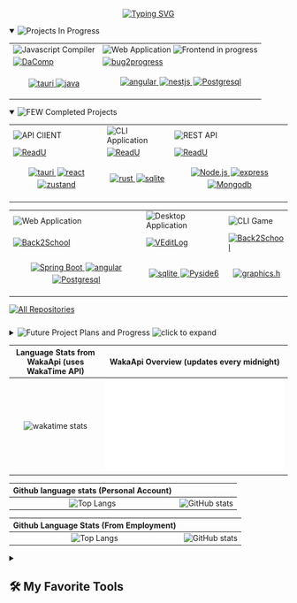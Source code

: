 <p align="center">
    <a href=""><img src="https://readme-typing-svg.demolab.com?font=Fira+Code&weight=100&size=22&duration=1000&pause=800&color=47F718&center=true&vCenter=true&random=false&width=500&lines=%E2%9C%8B+I+am+Sahriar+Nur+Nahin;%F0%9F%8C%B1+Currently+Learning%3A+GoLang;%F0%9F%9B%A0%EF%B8%8F+Working+on%3A+Dacomp(Java);%F0%9F%91%8D+interested+in+Open+Source;...+and+Cryptography;%F0%9F%A7%AD++Hobby%3A+Creative+Coding%2C+Writing;%F0%9F%92%8C+I+love+building+new+things" alt="Typing SVG" /></a>
</p>

<details open>
    <summary>
        <img
            src="https://custom-icon-badges.demolab.com/badge/Projects_In_Progress-47A248?style=for-the-badge&logo=book&logoColor=blue"
            alt="Projects In Progress"
        />
    </summary>
    <table width="1px">
        <tr>
            <td>
                <img
                    src="https://custom-icon-badges.demolab.com/badge/Compiler-1F222E?style=for-the-badge&logo=command&logoColor=white"
                    alt="Javascript Compiler"
                />
            </td>
            <td>
                <img
                    src="https://custom-icon-badges.demolab.com/badge/Web_Application-1F222E?style=for-the-badge&logo=command&logoColor=white"
                    alt="Web Application"
                />
                <img
                    src="https://custom-icon-badges.demolab.com/badge/Frontend_in_progress-red.svg"
                    alt="Frontend in progress"
                />
            </td>
        </tr>
        <tr>
            <td>
                <div>
                    <a href="https://github.com/snh1999/dacomp">
                        <img
                            width="278"
                            src="https://denvercoder1-github-readme-stats.vercel.app/api/pin/?username=snh1999&repo=dacomp&theme=dark&bg_color=1F222E&title_color=00FF00&hide_border=true&icon_color=F8D866&show_icons=true"
                            alt="DaComp"
                        />
                    </a>
                </div>
            </td>
            <td>
                <a href="https://github.com/snh1999/bug2progress">
                    <img
                        width="278"
                        src="https://denvercoder1-github-readme-stats.vercel.app/api/pin/?username=snh1999&repo=bug2progress&theme=dark&bg_color=1F222E&title_color=00FF00&hide_border=true&icon_color=F8D866&show_icons=true"
                        alt="bug2progress"
                    />
                </a>
            </td>
        </tr>
        <tr>
            <td>
                <p align="center">
                    <a href="#">
                        <img
                            alt="tauri"
                            src="https://custom-icon-badges.demolab.com/badge/Dotnet-blue.svg?logo=dotnet&logoColor=white"
                        />
                    </a>
                    <a href="https://react.dev">
                        <img alt="java" src="https://custom-icon-badges.demolab.com/badge/java-orange.svg?logo=java" />
                    </a>
                </p>
            </td>
            <td>
                <p align="center">
                    <a href="https://angular.io/">
                        <img
                            style="margin-left: 2px; margin-bottom: 5px"
                            alt="angular"
                            src="https://custom-icon-badges.demolab.com/badge/Angular-red.svg?logo=angular"
                        />
                    </a>
                    <a href="https://nestjs.com/">
                        <img
                            style="margin-left: 2px; margin-bottom: 5px"
                            alt="nestjs"
                            src="https://custom-icon-badges.demolab.com/badge/NestJS-grey.svg?logo=nestjs"
                        />
                    </a>
                    <a href="https://www.postgresql.org/">
                        <img
                            style="margin-left: 2px; margin-bottom: 5px"
                            alt="Postgresql"
                            src="https://custom-icon-badges.demolab.com/badge/PostgreSQL-blue.svg?logo=postgresql&logoColor=white"
                        />
                    </a>
                </p>
            </td>
        </tr>
    </table>
</details>

<details open>
    <summary>
        <img
            src="https://custom-icon-badges.demolab.com/badge/Completed_Projects-47A248?style=for-the-badge&logo=check&logoColor=white"
            alt=" FEW Completed Projects"
        />
    </summary>
    <div>
        <table width="1px">
            <tr>
                <td>
                    <img
                        src="https://custom-icon-badges.demolab.com/badge/API_CLIENT-1F222E?style=for-the-badge&logo=check-circle&logoColor=white"
                        alt="API ClIENT"
                    />
                </td>
                <td>
                    <img
                        src="https://custom-icon-badges.demolab.com/badge/CLI_Application-1F222E?style=for-the-badge&logo=terminal&logoColor=white"
                        alt="CLI Application"
                    />
                </td>
                <td>
                    <img
                        src="https://custom-icon-badges.demolab.com/badge/REST_API-1F222E?style=for-the-badge&logo=bookmark&logoColor=white"
                        alt="REST API"
                    />
                </td>
            </tr>
            <tr>
                <td>
                    <a href="https://github.com/snh1999/catest">
                        <img
                            width="278"
                            src="https://denvercoder1-github-readme-stats.vercel.app/api/pin/?username=snh1999&repo=catest&theme=dark&bg_color=1F222E&title_color=00FF00&hide_border=true&icon_color=F8D866&show_icons=true"
                            alt="ReadU"
                        />
                    </a>
                </td>
                <td>
                    <a href="https://github.com/snh1999/cmd_cat">
                        <img
                            width="278"
                            src="https://denvercoder1-github-readme-stats.vercel.app/api/pin/?username=snh1999&repo=cmd_cat&theme=dark&bg_color=1F222E&title_color=00FF00&hide_border=true&icon_color=F8D866&show_icons=true"
                            alt="ReadU"
                        />
                    </a>
                </td>
                <td>
                    <a href="https://github.com/snh1999/ReadU">
                        <img
                            width="278"
                            src="https://denvercoder1-github-readme-stats.vercel.app/api/pin/?username=snh1999&repo=ReadU&theme=dark&bg_color=1F222E&title_color=00FF00&hide_border=true&icon_color=F8D866&show_icons=true"
                            alt="ReadU"
                        />
                    </a>
                </td>
            </tr>
            <tr>
                <td>
                    <p align="center">
                        <a href="https://tauri.app/">
                            <img
                                style="margin-left: 2px; margin-bottom: 5px"
                                alt="tauri"
                                src="https://custom-icon-badges.demolab.com/badge/Tauri-blue.svg?logo=tauri&logoColor=yellow"
                            />
                        </a>
                        <a href="https://react.dev">
                            <img
                                style="margin-left: 2px; margin-bottom: 5px"
                                alt="react"
                                src="https://custom-icon-badges.demolab.com/badge/React-grey.svg?logo=react"
                            />
                        </a>
                        <a href="https://www.typescriptlang.org/">
                            <img
                                style="margin-left: 2px; margin-bottom: 5px"
                                alt="zustand"
                                src="https://custom-icon-badges.demolab.com/badge/Zustand-teal.svg"
                            />
                        </a>
                    </p>
                </td>
                <td>
                    <p align="center">
                        <a href="https://www.rust-lang.org/">
                            <img
                                style="margin-left: 2px; margin-bottom: 5px"
                                alt="rust"
                                src="https://custom-icon-badges.demolab.com/badge/Rust-black.svg?logo=rust"
                            />
                        </a>
                        <a href="https://github.com/rusqlite/rusqlite">
                            <img
                                style="margin-left: 2px; margin-bottom: 5px"
                                alt="sqlite"
                                src="https://custom-icon-badges.demolab.com/badge/Rusqlite-aquamarine.svg?logo=sqlite"
                            />
                        </a>
                    </p>
                </td>
                <td>
                    <p align="center">
                        <a href="https://nodejs.org/">
                            <img
                                style="margin-left: 2px; margin-bottom: 5px"
                                alt="Node.js"
                                src="https://custom-icon-badges.demolab.com/badge/Node.js-339933?logo=node.js&logoColor=white"
                            />
                        </a>
                        <a href="https://expressjs.com/">
                            <img
                                style="margin-left: 2px; margin-bottom: 5px"
                                alt="express"
                                src="https://custom-icon-badges.demolab.com/badge/Express-000000?logo=express&logoColor=white"
                            />
                        </a>
                        <a href="https://www.mongodb.com/">
                            <img
                                style="margin-left: 2px; margin-bottom: 5px"
                                alt="Mongodb"
                                src="https://custom-icon-badges.demolab.com/badge/MongoDB-47A248?logo=mongodb&logoColor=white"
                            />
                        </a>
                    </p>
                </td>
            </tr>
        </table>
        <table>
            <tr>
                <td>
                    <img
                        src="https://custom-icon-badges.demolab.com/badge/Web_Application-1F222E?style=for-the-badge&logo=cloud&logoColor=white"
                        alt="Web Application"
                    />
                </td>
                <td>
                    <img
                        src="https://custom-icon-badges.demolab.com/badge/Desktop_Application-1F222E?style=for-the-badge&logo=monitor&logoColor=white"
                        alt="Desktop Application"
                    />
                </td>
                <td>
                    <img
                        src="https://custom-icon-badges.demolab.com/badge/CLI_GAME-1F222E?style=for-the-badge&logo=airplay&logoColor=white"
                        alt="CLI Game"
                    />
                </td>
            </tr>
            <tr>
                <td>
                    <a href="https://github.com/snh1999/jblog">
                        <img
                            width="278"
                            src="https://denvercoder1-github-readme-stats.vercel.app/api/pin/?username=snh1999&repo=jblog&theme=dark&bg_color=1F222E&title_color=00FF00&hide_border=true&icon_color=F8D866&show_icons=true"
                            alt="Back2School"
                        />
                    </a>
                </td>
                <td>
                    <a href="https://github.com/snh1999/VEditLog">
                        <img
                            width="278"
                            src="https://denvercoder1-github-readme-stats.vercel.app/api/pin/?username=snh1999&repo=VEditLog&theme=dark&bg_color=1F222E&title_color=00FF00&hide_border=true&icon_color=F8D866&show_icons=true"
                            alt="VEditLog"
                        />
                    </a>
                </td>
                <td>
                    <a href="https://github.com/snh1999/Back2School">
                        <img
                            width="278"
                            src="https://denvercoder1-github-readme-stats.vercel.app/api/pin/?username=snh1999&repo=Back2School&theme=dark&bg_color=1F222E&title_color=00FF00&hide_border=true&icon_color=F8D866&show_icons=true"
                            alt="Back2School"
                        />
                    </a>
                </td>
            </tr>
            <tr>
                <td>
                    <p align="center">
                        <a href="https://spring.io/projects/spring-boot/">
                            <img
                                style="margin-left: 2px; margin-bottom: 5px"
                                alt="Spring Boot"
                                src="https://custom-icon-badges.demolab.com/badge/Boot-47A248?logo=springboot&logoColor=white"
                            />
                        </a>
                        <a href="https://angular.io/">
                            <img
                                style="margin-left: 2px; margin-bottom: 5px"
                                alt="angular"
                                src="https://custom-icon-badges.demolab.com/badge/Angular-red.svg?logo=angular"
                            />
                        </a>
                        <a href="https://www.postgresql.org/">
                            <img
                                style="margin-left: 2px; margin-bottom: 5px"
                                alt="Postgresql"
                                src="https://custom-icon-badges.demolab.com/badge/PostgreSQL-blue.svg?logo=postgresql&logoColor=white"
                            />
                        </a>
                    </p>
                </td>
                <td>
                    <p align="center">
                        <a href="">
                            <img
                                style="margin-left: 2px; margin-bottom: 5px"
                                alt="sqlite"
                                src="https://custom-icon-badges.demolab.com/badge/json-orange.svg?logo=json"
                            />
                        </a>
                        <a href="https://pypi.org/project/PySide/">
                            <img
                                style="margin-left: 2px; margin-bottom: 5px"
                                alt="Pyside6"
                                src="https://custom-icon-badges.demolab.com/badge/PySide-47A248?logo=qt&logoColor=white"
                            />
                        </a>
                    </p>
                </td>
                <td>
                    <p align="center">
                        <a href="">
                            <img
                                style="margin-left: 2px; margin-bottom: 5px"
                                alt="graphics.h"
                                src="https://custom-icon-badges.demolab.com/badge/graphics.h-black.svg"
                            />
                        </a>
                    </p>
                </td>
            </tr>
        </table>
        </div>
    </div>
    <a href="https://github.com/snh1999?tab=repositories&q=&type=&language=&sort=names">
        <span style="display: flex; margin-bottom: -5px">
            <img
                src="https://custom-icon-badges.demolab.com/badge/All_Repositories-1F222E?style=for-the-badge&logo=arrow-down&logoColor=white"
                alt="All Repositories"
            />
        </span>
    </a>

</details>

<details style="margin-top:30px" close>
    <summary>
        <img
            src="https://custom-icon-badges.demolab.com/badge/Future_Project_Plans_and_Progress-grey?style=for-the-badge"
            alt="Future Project Plans and Progress"
        />
        <img
            height="20px"
            src="https://custom-icon-badges.demolab.com/badge/click_to_expand-777777.svg"
            alt="click to expand"
        />
    </summary>
    <ul>
        <li>
            <img
                src="https://custom-icon-badges.demolab.com/badge/T9_Android-brown?style=for-the-badge"
                alt="T9 Android"
            />
            <i>Planned Custom ROM for Button Smart phones</i>
        </li>
        This is probably my most ambitious idea so far, but smart button device is something I plan on using in future
        and the growing trend to live in the present gives me hope for this one. I will get started once I get my hands
        to one of those devices. I will most likely fork AOSP or lineageOS.
        <li style="margin-top: 10px">
            <img src="https://custom-icon-badges.demolab.com/badge/KidVid-green?style=for-the-badge" alt="KidVid" />
            <i> Mobile app to control (by parents) the content kids watch </i>
        </li>
        Not sure about how this will turn out, brainstrom attempt is pretty much on with this. I just am not comfortable
        seeing my kid cousin enjoying the cringe-fest from short video contents. I just want him to get some good
        entertainment as we did before all the competiton for attention become a thing.
        <li style="margin-top: 10px">
            <img
                src="https://custom-icon-badges.demolab.com/badge/Search_Red-grey?style=for-the-badge"
                alt="Search Red"
            />
            <i>App for finding blood donors available nearby.</i>
        </li>
        <li>
            <img
                src="https://custom-icon-badges.demolab.com/badge/typing_practice-grey?style=for-the-badge"
                alt="Typing Practice"
            />
            <i> Typing tutor adjusting on current performance analytics</i>
        </li>
        <li style="margin-top: 10px">
            <img
                src="https://custom-icon-badges.demolab.com/badge/latex_markdown_html-grey?style=for-the-badge"
                alt="Latex-Markdown-HTML"
            />
            <i>App to adjust and convert between markdown, tex and html files</i>
        </li>
        Only issue is Latex feels really hard to me 😶‍🌫️
        <li style="margin-top: 10px">
            <img src="https://custom-icon-badges.demolab.com/badge/hobbies-orange?style=for-the-badge" alt="Hobbies" />
            On another note, I am working on series of stories titled `Melancholy`, Planned to have 5 stories and an
            Ending novel
        </li>
    </ul>
</details>

| Language Stats from WakaApi (uses WakaTime API)                                                                                                                                                                                                                                           |  WakaApi Overview (updates every midnight)                                               |
| :-------------------------------------------------------------------------------------------------------------------------------------------------------------------------------------------------------------------------------------------: | :----------------------------------------------: |
| ![wakatime stats](https://denvercoder1-github-readme-stats.vercel.app/api/wakatime?username=snh1999&api_domain=wakapi.dev&theme=chartreuse-dark&custom_title=Recent%20Stats%20from%20Wakapi&layout=compact&range=last_30_days&langs_count=10) | ![wakapi metrics](./metrics.plugin.wakatime.svg) |

| Github language stats (Personal Account)                                                                                                                                                                                                                             |                                                                                                                                                                                                                         |
| :--------------------------------------------------------------------------------------------------------------------------------------------------------------------------------------------------------------------------: | :---------------------------------------------------------------------------------------------------------------------------------------------------------------------------------------------------------------------: |
| ![Top Langs](https://denvercoder1-github-readme-stats.vercel.app/api/top-langs/?username=snh1999&layout=compact&langs_count=8&exclude_repo=ludo_project&theme=chartreuse-dark&custom_title=Language%20stats%20from%20github) | ![GitHub stats](https://denvercoder1-github-readme-stats.vercel.app/api?username=snh1999&hide=contribs,prs&count_private=true&show_icons=true&theme=chartreuse-dark&custom_title=Github%20Stats&exclude_repo=[snh1999]) |


|  Github Language Stats (From Employment)                                                                                                                                                                                                                 |                                                                                                                                                                                                                         |
| :--------------------------------------------------------------------------------------------------------------------------------------------------------------------------------------------------------------------------: | :---------------------------------------------------------------------------------------------------------------------------------------------------------------------------------------------------------------------: |
| ![Top Langs](https://github-readme-stats-qsj7-git-master-sahriars-projects.vercel.app/api/top-langs/?username=sahriar-nahin-sazim&layout=compact&theme=gotham&custom_title=Language%20stats%20from%20SAZIM%20Tech) | ![GitHub stats](https://github-readme-stats-qsj7-git-master-sahriars-projects.vercel.app/api?username=sahriar-nahin-sazim&hide=contribs,issues&count_private=true&show_icons=true&theme=gotham&custom_title=Github%20Stats%20of%20SAZIM%20Tech%20Account&show=reviews) |


<details close> 
  <summary><h2>🛠️ My Favorite Tools</h2></summary>
  <h3>Languages</h3>

  <p>
      <a href="https://github.com/search?q=user%3Asnh1999+language%3Abash"><img alt="Bash" src="https://img.shields.io/badge/Bash-121011.svg?logo=gnu-bash&logoColor=white"></a>
      <a href="https://github.com/search?q=user%3Asnh1999+language%3Ac"><img alt="C" src="https://custom-icon-badges.demolab.com/badge/C-03599C.svg?logo=c-in-hexagon&logoColor=white"></a>
      <a href="https://github.com/search?q=user%3Asnh1999+language%3Acsharp"><img alt="C#" src="https://custom-icon-badges.demolab.com/badge/C%23-68217A.svg?logo=cs2&logoColor=white"></a>
      <a href="https://github.com/search?q=user%3Asnh1999+language%3Acss"><img alt="CSS" src="https://img.shields.io/badge/CSS-1572B6.svg?logo=css3&logoColor=white"></a>
      <a href="https://github.com/search?q=user%3Asnh1999+language%3Ahtml"><img alt="HTML" src="https://img.shields.io/badge/HTML-E34F26.svg?logo=html5&logoColor=white"></a>
      <a href="https://github.com/search?q=user%3Asnh1999+language%3Ajava"><img alt="Java" src="https://custom-icon-badges.demolab.com/badge/Java-007396.svg?logo=java&logoColor=white"></a>
      <a href="https://github.com/search?q=user%3Asnh1999+language%3Ajavascript"><img alt="JavaScript" src="https://img.shields.io/badge/JavaScript-F7DF1E.svg?logo=javascript&logoColor=black"></a>
      <a href="https://github.com/search?q=user%3Asnh1999+language%3Atex"><img alt="LaTeX" src="https://img.shields.io/badge/LaTeX-008080.svg?logo=LaTeX&logoColor=white"></a>
      <a href="https://github.com/search?q=user%3Asnh1999+language%3Amarkdown"><img alt="Markdown" src="https://img.shields.io/badge/Markdown-000000.svg?logo=markdown&logoColor=white"></a>
      <a href="https://github.com/search?q=user%3Asnh1999+language%3Ajavascript"><img alt="Node.js" src="https://img.shields.io/badge/Node.js-43853D.svg?logo=node.js&logoColor=white"></a>
      <a href="https://github.com/search?q=user%3Asnh1999+language%3Apython"><img alt="Python" src="https://img.shields.io/badge/Python-14354C.svg?logo=python&logoColor=white"></a>
      <a href="https://github.com/search?q=user%3Asnh1999+language%3Arust"><img alt="Rust" src="https://custom-icon-badges.demolab.com/badge/Rust-orange.svg?logo=rust&logoColor=black"></a>
      <a href="https://github.com/search?q=user%3Asnh1999+language%3Asql"><img alt="SQL" src="https://custom-icon-badges.demolab.com/badge/SQL-025E8C.svg?logo=database&logoColor=white"></a>
      <a href="https://github.com/search?q=user%3Asnh1999+language%3AtypeScript"><img alt="TypeScript" src="https://img.shields.io/badge/TypeScript-007ACC.svg?logo=typescript&logoColor=white"></a>
  </p>

  <h3>Frameworks and Libraries</h3>

  <p>
      <a href="#"><img alt="Angular" src="https://img.shields.io/badge/Angular-red.svg?logo=angular&logoColor=white"></a>
      <a href="#"><img alt="Electron" src="https://img.shields.io/badge/Electron-20232e.svg?logo=electron&logoColor=white"></a>
      <a href="#"><img alt="Flutter" src="https://img.shields.io/badge/Flutter-teal.svg?logo=flutter"></a>
      <a href="#"><img alt="Express.js" src="https://img.shields.io/badge/Express.js-404d59.svg?logo=express&logoColor=white"></a>
      <a href="#"><img alt="Material Design" src="https://img.shields.io/badge/Material%20Design-0081CB.svg?logo=material-design&logoColor=white"></a>
      <a href="#"><img alt="NestJs" src="https://custom-icon-badges.demolab.com/badge/NestJS-grey.svg?logo=nestjs"></a>
      <a href="https://spring.io/projects/spring-boot/"> <img alt="Spring Boot" src="https://custom-icon-badges.demolab.com/badge/Spring_Boot-47A248?logo=springboot&logoColor=white" /> </a>
      <a href="https://tauri.app/"> <img alt="tauri" src="https://custom-icon-badges.demolab.com/badge/Tauri-blue.svg?logo=tauri&logoColor=yellow" /> </a>
      <a href="#"><img alt="React" src="https://img.shields.io/badge/React-20232a.svg?logo=react&logoColor=%2361DAFB"></a>
  </p>

  <h3> Databases and Tools</h3>

  <p>
      <a href="#"><img alt="GitHub Pages" src="https://img.shields.io/badge/GitHub%20Pages-327FC7.svg?logo=github&logoColor=white"></a>
      <a href="#"><img alt="MongoDB" src ="https://img.shields.io/badge/MongoDB-4ea94b.svg?logo=mongodb&logoColor=white"></a>
      <a href="#"><img alt="MySQL" src="https://img.shields.io/badge/MySQL-00f.svg?logo=mysql&logoColor=white"></a>
      <a href="#"><img alt="Obsidian" src="https://img.shields.io/badge/Obsidian-purple.svg?logo=obsidian&logoColor=white"></a>
      <a href="#"><img alt="PostgreSQL" src ="https://img.shields.io/badge/PostgreSQL-316192.svg?logo=postgresql&logoColor=white"></a>
      <a href="#"><img alt="Processing" src="https://img.shields.io/badge/Processing-00979D.svg?logo=p5js&logoColor=white"></a>
      <a href="#"><img alt="SQLite" src ="https://img.shields.io/badge/SQLite-07405e.svg?logo=sqlite&logoColor=white"></a>
      <a href="#"><img alt="Adobe" src="https://img.shields.io/badge/Adobe%20Premiere Pro-violet.svg?logo=adobe&logoColor=white"></a>
      <a href="#"><img alt="Android Studio" src="https://img.shields.io/badge/Android%20Studio-008678.svg?logo=android-studio&logoColor=white"></a>
      <a href="#"><img alt="Audacity" src="https://img.shields.io/badge/-Audacity-0000CC?logo=audacity&logoColor=white"></a>
      <a href="#"><img alt="Brave" src="https://img.shields.io/badge/-Brave-FB542B?logo=brave&logoColor=white"></a>
      <a href="#"><img alt="Discord" src="https://img.shields.io/badge/-Discord-5865F2.svg?logo=discord&logoColor=white"></a>
      <a href="#"><img alt="Git" src="https://img.shields.io/badge/Git-F05033.svg?logo=git&logoColor=white"></a>
      <a href="#"><img alt="Neovim" src="https://img.shields.io/badge/LunarVim-teal.svg?logo=neovim&logoColor=white"></a>
      <a href="#"><img alt="Manjaro" src="https://img.shields.io/badge/Manjaro%20Linux-1793D1.svg?logo=manjaro&logoColor=white"></a>
      <a href="#"><img alt="OBS Studio" src="https://img.shields.io/badge/-OBS-302E31?logo=obs-studio&logoColor=white"></a>
      <a href="#"><img alt="Postman" src="https://img.shields.io/badge/Postman-FF6C37?logo=postman&logoColor=white"></a>
      <a href="#"><img alt="SonarLint" src="https://img.shields.io/badge/-SonarLint-CB2029?logo=sonarlint&logoColor=white"></a>
      <a href="#"><img alt="Visual Studio Code" src="https://img.shields.io/badge/Visual%20Studio%20Code-0078d7.svg?logo=visual-studio-code&logoColor=white"></a>
  </p>
</details>
